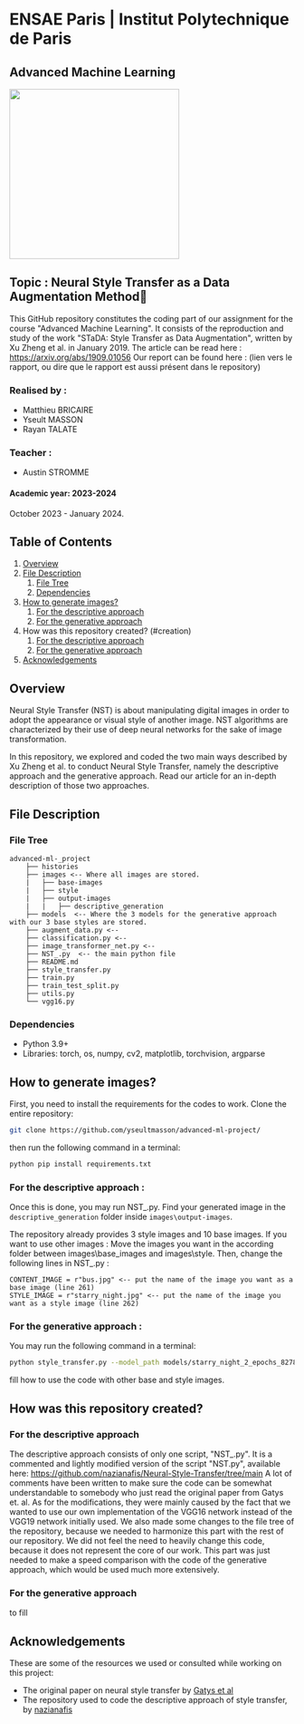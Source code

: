 # ENSAE Paris | Institut Polytechnique de Paris

## Advanced Machine Learning

<img src="https://upload.wikimedia.org/wikipedia/commons/thumb/e/ec/LOGO-ENSAE.png/900px-LOGO-ENSAE.png" width="300">

## Topic : Neural Style Transfer as a Data Augmentation Method🎨

This GitHub repository constitutes the coding part of our assignment for the course "Advanced Machine Learning". It consists of the reproduction and study of the work "STaDA: Style Transfer as Data Augmentation", written by Xu Zheng et al. in January 2019. The article can be read here : https://arxiv.org/abs/1909.01056
Our report can be found here : (lien vers le rapport, ou dire que le rapport est aussi présent dans le repository)

### Realised by : 

* Matthieu BRICAIRE
* Yseult MASSON
* Rayan TALATE

### Teacher : 

* Austin STROMME

#### Academic year: 2023-2024

October 2023 - January 2024.


## Table of Contents

1. [Overview](#overview)
2. [File Description](#description)
    1. [File Tree](#tree)
    2. [Dependencies](#dependencies)
3. [How to generate images?](#generation)
    1. [For the descriptive approach](#descriptive_generation)
    2. [For the generative approach](#generative_generation)
4. How was this repository created? (#creation)
    1. [For the descriptive approach](#descriptive_creation)
    2. [For the generative approach](#generative_generation)
5. [Acknowledgements](#ack)

## Overview <a name="overview"></a>

Neural Style Transfer (NST) is about manipulating digital images in order to adopt the appearance or visual style of another image. NST algorithms are characterized by their use of deep neural networks for the sake of image transformation.

In this repository, we explored and coded the two main ways described by Xu Zheng et al. to conduct Neural Style Transfer, namely the descriptive approach and the generative approach. Read our article for an in-depth description of those two approaches. 


## File Description <a name="description"></a>
### File Tree <a name="tree"></a>
    advanced-ml-_project
        ├── histories
        ├── images <-- Where all images are stored.
        |   ├── base-images
        |   ├── style
        |   ├── output-images 
        |   |   ├── descriptive_generation
        ├── models  <-- Where the 3 models for the generative approach with our 3 base styles are stored.
        ├── augment_data.py <--      
        ├── classification.py <--    
        ├── image_transformer_net.py <--      
        ├── NST_.py  <-- the main python file
        ├── README.md
        ├── style_transfer.py
        ├── train.py
        ├── train_test_split.py
        ├── utils.py
        └── vgg16.py

### Dependencies <a name="dependencies"></a>
*    Python 3.9+
*    Libraries: torch, os, numpy, cv2, matplotlib, torchvision, argparse


## How to generate images?<a name="generation"></a>

First, you need to install the requirements for the codes to work. Clone the entire repository:
```bash
git clone https://github.com/yseultmasson/advanced-ml-project/
```

 then run the following command in a terminal:
```bash
python pip install requirements.txt
```
### For the descriptive approach : <a name="descriptive_generation"></a>

Once this is done, you may run NST_.py. Find your generated image in the `descriptive_generation` folder inside `images\output-images`.

The repository already provides 3 style images and 10 base images. If you want to use other images :
Move the images you want in the according folder between images\base_images and images\style. Then, change the following lines in NST_.py :

```
CONTENT_IMAGE = r"bus.jpg" <-- put the name of the image you want as a base image (line 261)
STYLE_IMAGE = r"starry_night.jpg" <-- put the name of the image you want as a style image (line 262)
```


### For the generative approach : <a name="generative_generation"></a>
You may run the following command in a terminal:

```bash
python style_transfer.py --model_path models/starry_night_2_epochs_82783_samples_2_1.0_cttwght.model --source data/test_images --output data/test_results
```

fill how to use the code with other base and style images.

## How was this repository created?<a name="creation">

### For the descriptive approach <a name="descriptive_creation">
The descriptive approach consists of only one script, "NST_.py". It is a commented and lightly modified version of the script "NST.py", available here: https://github.com/nazianafis/Neural-Style-Transfer/tree/main
A lot of comments have been written to make sure the code can be somewhat understandable to somebody who just read the original paper from Gatys et. al. As for the modifications, they were mainly caused by the fact that we wanted to use our own implementation of the VGG16 network instead of the VGG19 network initially used. We also made some changes to the file tree of the repository, because we needed to harmonize this part with the rest of our repository. We did not feel the need to heavily change this code, because it does not represent the core of our work. This part was just needed to make a speed comparison with the code of the generative approach, which would be used much more extensively.

### For the generative approach <a name="generative_creation">

to fill

## Acknowledgements <a name="ack"></a>

These are some of the resources we used or consulted while working on this project:


* The original paper on neural style transfer by [Gatys et al](https://www.cv-foundation.org/openaccess/content_cvpr_2016/papers/Gatys_Image_Style_Transfer_CVPR_2016_paper.pdf)
* The repository used to code the descriptive approach of style transfer, by [nazianafis](https://github.com/nazianafis/Neural-Style-Transfer/tree/main) 


